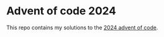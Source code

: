 # Advent of code 2024

This repo contains my solutions to the [2024 advent of code](https://adventofcode.com/2024).

